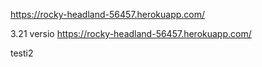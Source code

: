 https://rocky-headland-56457.herokuapp.com/

3.21 versio
https://rocky-headland-56457.herokuapp.com/

testi2